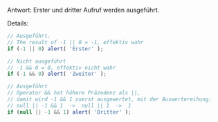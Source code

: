 Antwort: Erster und dritter Aufruf werden ausgeführt.

Details:

```js run
// Ausgeführt.
// The result of -1 || 0 = -1, effektiv wahr
if (-1 || 0) alert( 'Erster' );

// Nicht ausgeführt
// -1 && 0 = 0, effektiv nicht wahr
if (-1 && 0) alert( 'Zweiter' );

// Ausgeführt
// Operator && hat höhere Präzedenz als ||,
// damit wird -1 && 1 zuerst ausgewertet, mit der Auswertereihung:
// null || -1 && 1  ->  null || 1  ->  1
if (null || -1 && 1) alert( 'Dritter' );
```
